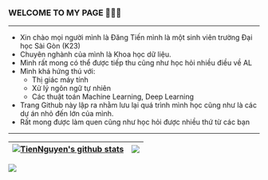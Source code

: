 
### WELCOME TO MY PAGE 👋👋👋
--------
- Xin chào mọi người mình là Đăng Tiến mình là một sinh viên trường Đại học Sài Gòn (K23)
- Chuyên nghành của mình là Khoa học dữ liệu.
- Mình rất mong có thể được tiếp thu cũng như học hỏi nhiều điều về AL
- Mình khá hứng thú với:
  * Thị giác máy tính
  *  Xử lý ngôn ngữ tự nhiên
  *  Các thuật toán Machine Learning, Deep Learning
- Trang Github này lập ra nhằm lưu lại quá trình mình học cũng như là các dự án nhỏ đến lớn của mình.
- Rất mong được làm quen cũng như học hỏi được nhiều thứ từ các bạn<br>
------
| <a href="https://github.com/anuraghazra/github-readme-stats"><img align="center" src="https://github-readme-stats.vercel.app/api?username=TienNguyen0712&show_icons=true&include_all_commits=true&theme=buefy&hide_border=true" alt="TienNguyen's github stats" /></a> | <a href="https://github.com/anuraghazra/github-readme-stats"><img align="center" src="https://github-readme-stats.vercel.app/api/top-langs/?username=TienNguyen0712&layout=compact&theme=buefy&hide_border=true" /></a> |
| ------------- | ------------- |
![](https://komarev.com/ghpvc/?username=TienNguyen0712&color=green)
